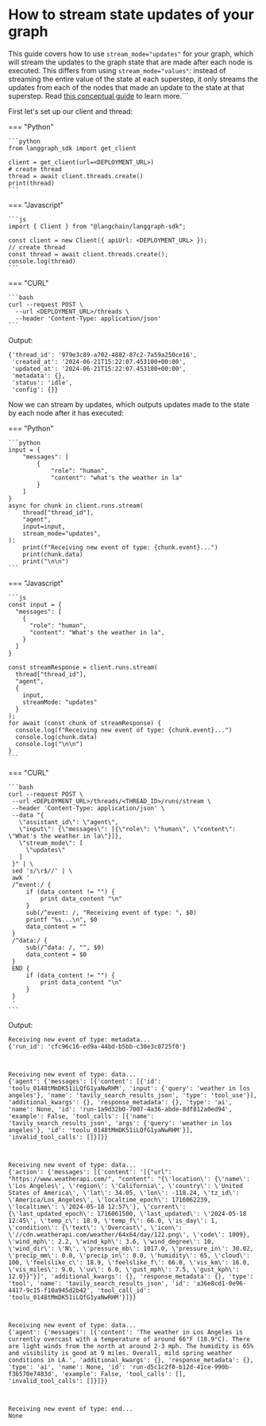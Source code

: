 # How to stream state updates of your graph

This guide covers how to use `stream_mode="updates"` for your graph, which will stream the updates to the graph state that are made after each node is executed. This differs from using `stream_mode="values"`: instead of streaming the entire value of the state at each superstep, it only streams the updates from each of the nodes that made an update to the state at that superstep. Read [this conceptual guide](https://langchain-ai.github.io/langgraph/concepts/low_level/#stream-and-astream) to learn more.```

First let's set up our client and thread:

=== "Python"

    ```python
    from langgraph_sdk import get_client

    client = get_client(url=<DEPLOYMENT_URL>)
    # create thread
    thread = await client.threads.create()
    print(thread)
    ```

=== "Javascript"

    ```js
    import { Client } from "@langchain/langgraph-sdk";

    const client = new Client({ apiUrl: <DEPLOYMENT_URL> });
    // create thread
    const thread = await client.threads.create();
    console.log(thread)
    ```

=== "CURL"

    ```bash
    curl --request POST \
      --url <DEPLOYMENT_URL>/threads \
      --header 'Content-Type: application/json'
    ```

Output:

    {'thread_id': '979e3c89-a702-4882-87c2-7a59a250ce16',
     'created_at': '2024-06-21T15:22:07.453100+00:00',
     'updated_at': '2024-06-21T15:22:07.453100+00:00',
     'metadata': {},
     'status': 'idle',
     'config': {}}

Now we can stream by updates, which outputs updates made to the state by each node after it has executed:


=== "Python"

    ```python
    input = {
        "messages": [
            {
                "role": "human",
                "content": "what's the weather in la"
            }
        ]
    }
    async for chunk in client.runs.stream(
        thread["thread_id"],
        "agent",
        input=input,
        stream_mode="updates",
    ):
        print(f"Receiving new event of type: {chunk.event}...")
        print(chunk.data)
        print("\n\n")
    ```

=== "Javascript"

    ```js
    const input = {
      "messages": [
        {
          "role": "human",
          "content": "What's the weather in la",
        }
      ]
    }

    const streamResponse = client.runs.stream(
      thread["thread_id"],
      "agent",
      {
        input,
        streamMode: "updates"
      }
    );
    for await (const chunk of streamResponse) {
      console.log(f"Receiving new event of type: {chunk.event}...")
      console.log(chunk.data)
      console.log("\n\n")
    }
    ```

=== "CURL"

    ```bash
    curl --request POST \
     --url <DEPLOYMENT_URL>/threads/<THREAD_ID>/runs/stream \
     --header 'Content-Type: application/json' \
     --data "{
       \"assistant_id\": \"agent\",
       \"input\": {\"messages\": [{\"role\": \"human\", \"content\": \"What's the weather in la\"}]},
       \"stream_mode\": [
         \"updates\"
       ]
     }" | \
     sed 's/\r$//' | \
     awk '
     /^event:/ {
         if (data_content != "") {
             print data_content "\n"
         }
         sub(/^event: /, "Receiving event of type: ", $0)
         printf "%s...\n", $0
         data_content = ""
     }
     /^data:/ {
         sub(/^data: /, "", $0)
         data_content = $0
     }
     END {
         if (data_content != "") {
             print data_content "\n"
         }
     }
     '
    ```

Output:

    Receiving new event of type: metadata...
    {'run_id': 'cfc96c16-ed9a-44bd-b5bb-c30e3c0725f0'}
    
    
    
    Receiving new event of type: data...
    {'agent': {'messages': [{'content': [{'id': 'toolu_0148tMmDK51iLQfG1yaNwRHM', 'input': {'query': 'weather in los angeles'}, 'name': 'tavily_search_results_json', 'type': 'tool_use'}], 'additional_kwargs': {}, 'response_metadata': {}, 'type': 'ai', 'name': None, 'id': 'run-1a9d32b0-7007-4a36-abde-8df812a0ed94', 'example': False, 'tool_calls': [{'name': 'tavily_search_results_json', 'args': {'query': 'weather in los angeles'}, 'id': 'toolu_0148tMmDK51iLQfG1yaNwRHM'}], 'invalid_tool_calls': []}]}}
    
    
    
    Receiving new event of type: data...
    {'action': {'messages': [{'content': '[{"url": "https://www.weatherapi.com/", "content": "{\'location\': {\'name\': \'Los Angeles\', \'region\': \'California\', \'country\': \'United States of America\', \'lat\': 34.05, \'lon\': -118.24, \'tz_id\': \'America/Los_Angeles\', \'localtime_epoch\': 1716062239, \'localtime\': \'2024-05-18 12:57\'}, \'current\': {\'last_updated_epoch\': 1716061500, \'last_updated\': \'2024-05-18 12:45\', \'temp_c\': 18.9, \'temp_f\': 66.0, \'is_day\': 1, \'condition\': {\'text\': \'Overcast\', \'icon\': \'//cdn.weatherapi.com/weather/64x64/day/122.png\', \'code\': 1009}, \'wind_mph\': 2.2, \'wind_kph\': 3.6, \'wind_degree\': 10, \'wind_dir\': \'N\', \'pressure_mb\': 1017.0, \'pressure_in\': 30.02, \'precip_mm\': 0.0, \'precip_in\': 0.0, \'humidity\': 65, \'cloud\': 100, \'feelslike_c\': 18.9, \'feelslike_f\': 66.0, \'vis_km\': 16.0, \'vis_miles\': 9.0, \'uv\': 6.0, \'gust_mph\': 7.5, \'gust_kph\': 12.0}}"}]', 'additional_kwargs': {}, 'response_metadata': {}, 'type': 'tool', 'name': 'tavily_search_results_json', 'id': 'a36e8cd1-0e96-4417-9c15-f10a945d2b42', 'tool_call_id': 'toolu_0148tMmDK51iLQfG1yaNwRHM'}]}}
    
    
    
    Receiving new event of type: data...
    {'agent': {'messages': [{'content': 'The weather in Los Angeles is currently overcast with a temperature of around 66°F (18.9°C). There are light winds from the north at around 2-3 mph. The humidity is 65% and visibility is good at 9 miles. Overall, mild spring weather conditions in LA.', 'additional_kwargs': {}, 'response_metadata': {}, 'type': 'ai', 'name': None, 'id': 'run-d5c1c2f0-b12d-41ce-990b-f36570e7483d', 'example': False, 'tool_calls': [], 'invalid_tool_calls': []}]}}
    
    
    
    Receiving new event of type: end...
    None